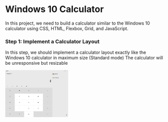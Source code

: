 # Windows 10 Calculator
<p>
    In this  project, we need to build a calculator similar to the Windows 10 calculator using CSS, HTML, Flexbox, Grid, and JavaScript.
</p>

<h3>Step 1: Implement a Calculator Layout</h3>

<p>
  In this step, we should implement a calculator layout exactly like the Windows 10 calculator in maximum size (Standard mode) 
  The calculator will be unresponsive but resizable
</p>
 <img src="photo/step1 pic.PNG" width="200" height="150" />